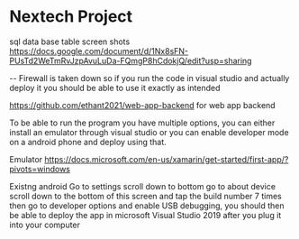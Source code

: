 # Nextech Project 

sql data base table screen shots
https://docs.google.com/document/d/1Nx8sFN-PUsTd2WeTmRvJzpAvuLuDa-FQmgP8hCdokjQ/edit?usp=sharing


-- Firewall is taken down so if you run the code in visual studio and actually deploy it you should be able to use it exactly as intended


https://github.com/ethant2021/web-app-backend for web app backend


To be able to run the program you have multiple options, you can either install an emulator through visual studio or you can enable developer mode on a android phone and deploy using that. 

Emulator 
https://docs.microsoft.com/en-us/xamarin/get-started/first-app/?pivots=windows

Existng android
Go to settings scroll down to bottom go to about device scroll down to the bottom of this screen and tap the build number 7 times then go to developer options and enable USB debugging, you should then be able to deploy the app in microsoft Visual Studio 2019 after you plug it into your computer
















